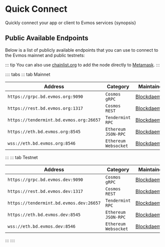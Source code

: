 <!--
order: 2
-->

# Quick Connect

Quickly connect your app or client to Evmos services {synopsis}

## Public Available Endpoints

Below is a list of publicly available endpoints that you can use to connect to the Evmos mainnet and
public testnets:

::: tip
You can also use [chainlist.org](https://chainlist.org/) to add the node directly to [Metamask](./../users/wallets/metamask.md#automatic-import).
:::

<!-- markdown-link-check-disable -->
:::: tabs
::: tab Mainnet

| Address                                 | Category               | Maintainer                              |
| --------------------------------------- | ---------------------- | --------------------------------------- |
| `https://grpc.bd.evmos.org:9090`        | `Cosmos` `gRPC`        | [Blockdaemon](https://blockdaemon.com/) |
| `https://rest.bd.evmos.org:1317`        | `Cosmos` `REST`        | [Blockdaemon](https://blockdaemon.com/) |
| `https://tendermint.bd.evmos.org:26657` | `Tendermint` `RPC`     | [Blockdaemon](https://blockdaemon.com/) |
| `https://eth.bd.evmos.org:8545`         | `Ethereum` `JSON-RPC`  | [Blockdaemon](https://blockdaemon.com/) |
| `wss://eth.bd.evmos.org:8546`           | `Ethereum` `Websocket` | [Blockdaemon](https://blockdaemon.com/) |
:::
::: tab Testnet
<!-- markdown-link-check-disable -->

| Address                                 | Category               | Maintainer                              |
| --------------------------------------- | ---------------------- | --------------------------------------- |
| `https://grpc.bd.evmos.dev:9090`        | `Cosmos` `gRPC`        | [Blockdaemon](https://blockdaemon.com/) |
| `https://rest.bd.evmos.dev:1317`        | `Cosmos` `REST`        | [Blockdaemon](https://blockdaemon.com/) |
| `https://tendermint.bd.evmos.dev:26657` | `Tendermint` `RPC`     | [Blockdaemon](https://blockdaemon.com/) |
| `https://eth.bd.evmos.dev:8545`         | `Ethereum` `JSON-RPC`  | [Blockdaemon](https://blockdaemon.com/) |
| `wss://eth.bd.evmos.dev:8546`           | `Ethereum` `Websocket` | [Blockdaemon](https://blockdaemon.com/) |
:::
::::
